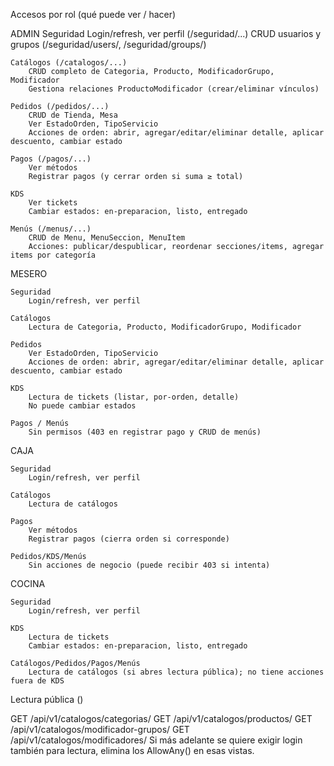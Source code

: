 Accesos por rol (qué puede ver / hacer)

ADMIN
    Seguridad
        Login/refresh, ver perfil (/seguridad/...)
        CRUD usuarios y grupos (/seguridad/users/, /seguridad/groups/)

    Catálogos (/catalogos/...)
        CRUD completo de Categoria, Producto, ModificadorGrupo, Modificador
        Gestiona relaciones ProductoModificador (crear/eliminar vínculos)

    Pedidos (/pedidos/...)
        CRUD de Tienda, Mesa
        Ver EstadoOrden, TipoServicio
        Acciones de orden: abrir, agregar/editar/eliminar detalle, aplicar descuento, cambiar estado

    Pagos (/pagos/...)
        Ver métodos
        Registrar pagos (y cerrar orden si suma ≥ total)

    KDS 
        Ver tickets
        Cambiar estados: en-preparacion, listo, entregado

    Menús (/menus/...)
        CRUD de Menu, MenuSeccion, MenuItem
        Acciones: publicar/despublicar, reordenar secciones/items, agregar items por categoría

MESERO

    Seguridad
        Login/refresh, ver perfil

    Catálogos
        Lectura de Categoria, Producto, ModificadorGrupo, Modificador

    Pedidos
        Ver EstadoOrden, TipoServicio
        Acciones de orden: abrir, agregar/editar/eliminar detalle, aplicar descuento, cambiar estado

    KDS 
        Lectura de tickets (listar, por-orden, detalle)
        No puede cambiar estados

    Pagos / Menús
        Sin permisos (403 en registrar pago y CRUD de menús)

CAJA

    Seguridad
        Login/refresh, ver perfil

    Catálogos
        Lectura de catálogos

    Pagos
        Ver métodos
        Registrar pagos (cierra orden si corresponde)

    Pedidos/KDS/Menús
        Sin acciones de negocio (puede recibir 403 si intenta)

COCINA

    Seguridad
        Login/refresh, ver perfil

    KDS
        Lectura de tickets
        Cambiar estados: en-preparacion, listo, entregado

    Catálogos/Pedidos/Pagos/Menús
        Lectura de catálogos (si abres lectura pública); no tiene acciones fuera de KDS

Lectura pública ()

GET /api/v1/catalogos/categorias/
GET /api/v1/catalogos/productos/
GET /api/v1/catalogos/modificador-grupos/
GET /api/v1/catalogos/modificadores/
Si más adelante se quiere exigir login también para lectura, elimina los AllowAny() en esas vistas.